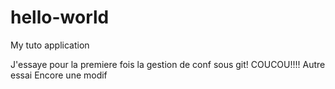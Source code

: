 # hello-world
My tuto application

J'essaye pour la premiere fois la gestion de conf sous git!
COUCOU!!!!
Autre essai
Encore une modif
